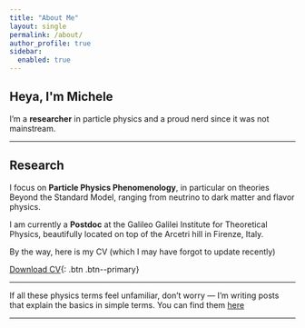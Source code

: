 ```yaml
---
title: "About Me"
layout: single
permalink: /about/
author_profile: true
sidebar:
  enabled: true
---
```


## Heya, I'm Michele

I’m a **researcher** in particle physics and a proud nerd since it was not mainstream.

---

## Research
 
I focus on **Particle Physics Phenomenology**, in particular on theories Beyond the Standard Model, ranging from neutrino to dark matter and flavor physics. 

I am currently a **Postdoc** at the Galileo Galilei Institute for Theoretical Physics, beautifully located on top of the Arcetri hill in Firenze, Italy.

By the way, here is my CV (which I may have forgot to update recently)

[Download CV](/assets/files/CV.pdf){: .btn .btn--primary}

---

If all these physics terms feel unfamiliar, don’t worry — I’m writing posts that explain the basics in simple terms. You can find them [here](/404.html) 

---

 
<!-- **Fun Fact**  
I probably drink too much coffee


---

## 📄 Download My CV
A copy of my CV, probably forgot to update it recently:

[Download CV](/assets/files/CV.pdf){: .btn .btn--primary} -->

